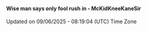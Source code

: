 #### Wise man says only fool rush in - McKidKneeKaneSir
Updated on 09/06/2025 - 08:19:04 (UTC) Time Zone
